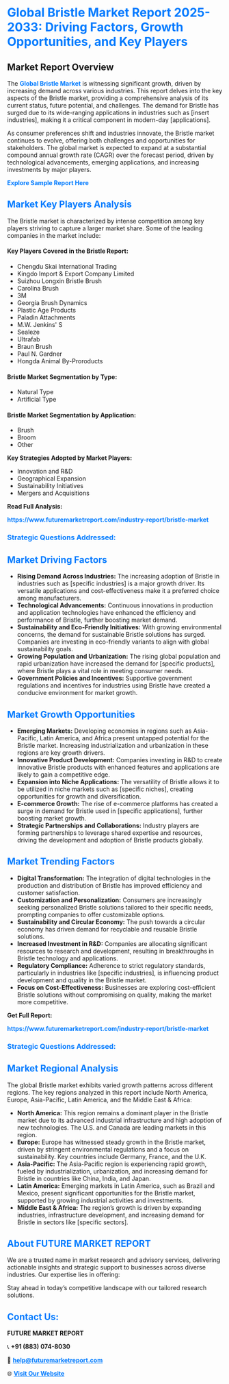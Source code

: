 <h1 style="color: #007BFF;">Global Bristle Market Report 2025-2033: Driving Factors, Growth Opportunities, and Key Players</h1>

<section id="overview">
<h2>Market Report Overview</h2>
<p>The <a href="https://www.futuremarketreport.com/industry-report/bristle-market" style="color: #007BFF; text-decoration: none;"><strong>Global Bristle Market</strong></a> is witnessing significant growth, driven by increasing demand across various industries. This report delves into the key aspects of the Bristle market, providing a comprehensive analysis of its current status, future potential, and challenges. The demand for Bristle has surged due to its wide-ranging applications in industries such as [insert industries], making it a critical component in modern-day [applications].</p>
<p>As consumer preferences shift and industries innovate, the Bristle market continues to evolve, offering both challenges and opportunities for stakeholders. The global market is expected to expand at a substantial compound annual growth rate (CAGR) over the forecast period, driven by technological advancements, emerging applications, and increasing investments by major players.</p>
</section>

<section id="overview">
<p><a href="https://www.futuremarketreport.com/request-sample/reportId=31283" style="color: #007BFF; text-decoration: none;"><strong>Explore Sample Report Here</strong></a></p>
</section>

<section id="key-players">
<h2 style="color: #007BFF;">Market Key Players Analysis</h2>
<p>The Bristle market is characterized by intense competition among key players striving to capture a larger market share. Some of the leading companies in the market include:</p>
<h4>Key Players Covered in the Bristle Report:</h4>
<ul><li>Chengdu Skai International Trading</li><li>Kingdo Import &amp; Export Company Limited</li><li>Suizhou Longxin Bristle Brush</li><li>Carolina Brush</li><li>3M</li><li>Georgia Brush Dynamics</li><li>Plastic Age Products</li><li>Paladin Attachments</li><li>M.W. Jenkins&#039; S</li><li>Sealeze</li><li>Ultrafab</li><li>Braun Brush</li><li>Paul N. Gardner</li><li>Hongda Animal By-Proroducts</li></ul>
<h4>Bristle Market Segmentation by Type:</h4>
<ul><li>Natural Type</li><li>Artificial Type</li></ul>

<h4>Bristle Market Segmentation by Application:</h4>
<ul><li>Brush</li><li>Broom</li><li>Other</li></ul>
<p><strong>Key Strategies Adopted by Market Players:</strong></p>
<ul>
<li>Innovation and R&D</li>
<li>Geographical Expansion</li>
<li>Sustainability Initiatives</li>
<li>Mergers and Acquisitions</li>
</ul>
</section>

<section>
<p><strong>Read Full Analysis: </strong></p><a href="https://www.futuremarketreport.com/industry-report/bristle-market" style="color: #007BFF; text-decoration: none;"><strong>https://www.futuremarketreport.com/industry-report/bristle-market</strong></a>
<h3 style="color: #007BFF;">Strategic Questions Addressed:</h3>
</section>

<section id="driving-factors">
<h2 style="color: #007BFF;">Market Driving Factors</h2>
<ul>
<li><strong>Rising Demand Across Industries:</strong> The increasing adoption of Bristle in industries such as [specific industries] is a major growth driver. Its versatile applications and cost-effectiveness make it a preferred choice among manufacturers.</li>
<li><strong>Technological Advancements:</strong> Continuous innovations in production and application technologies have enhanced the efficiency and performance of Bristle, further boosting market demand.</li>
<li><strong>Sustainability and Eco-Friendly Initiatives:</strong> With growing environmental concerns, the demand for sustainable Bristle solutions has surged. Companies are investing in eco-friendly variants to align with global sustainability goals.</li>
<li><strong>Growing Population and Urbanization:</strong> The rising global population and rapid urbanization have increased the demand for [specific products], where Bristle plays a vital role in meeting consumer needs.</li>
<li><strong>Government Policies and Incentives:</strong> Supportive government regulations and incentives for industries using Bristle have created a conducive environment for market growth.</li>
</ul>
</section>

<section id="growth-opportunities">
<h2 style="color: #007BFF;">Market Growth Opportunities</h2>
<ul>
<li><strong>Emerging Markets:</strong> Developing economies in regions such as Asia-Pacific, Latin America, and Africa present untapped potential for the Bristle market. Increasing industrialization and urbanization in these regions are key growth drivers.</li>
<li><strong>Innovative Product Development:</strong> Companies investing in R&D to create innovative Bristle products with enhanced features and applications are likely to gain a competitive edge.</li>
<li><strong>Expansion into Niche Applications:</strong> The versatility of Bristle allows it to be utilized in niche markets such as [specific niches], creating opportunities for growth and diversification.</li>
<li><strong>E-commerce Growth:</strong> The rise of e-commerce platforms has created a surge in demand for Bristle used in [specific applications], further boosting market growth.</li>
<li><strong>Strategic Partnerships and Collaborations:</strong> Industry players are forming partnerships to leverage shared expertise and resources, driving the development and adoption of Bristle products globally.</li>
</ul>
</section>

<section id="trending-factors">
<h2 style="color: #007BFF;">Market Trending Factors</h2>
<ul>
<li><strong>Digital Transformation:</strong> The integration of digital technologies in the production and distribution of Bristle has improved efficiency and customer satisfaction.</li>
<li><strong>Customization and Personalization:</strong> Consumers are increasingly seeking personalized Bristle solutions tailored to their specific needs, prompting companies to offer customizable options.</li>
<li><strong>Sustainability and Circular Economy:</strong> The push towards a circular economy has driven demand for recyclable and reusable Bristle solutions.</li>
<li><strong>Increased Investment in R&D:</strong> Companies are allocating significant resources to research and development, resulting in breakthroughs in Bristle technology and applications.</li>
<li><strong>Regulatory Compliance:</strong> Adherence to strict regulatory standards, particularly in industries like [specific industries], is influencing product development and quality in the Bristle market.</li>
<li><strong>Focus on Cost-Effectiveness:</strong> Businesses are exploring cost-efficient Bristle solutions without compromising on quality, making the market more competitive.</li>
</ul>
</section>

<section>
<p><strong>Get Full Report: </strong></p><a href="https://www.futuremarketreport.com/industry-report/bristle-market" style="color: #007BFF; text-decoration: none;"><strong>https://www.futuremarketreport.com/industry-report/bristle-market</strong></a>
<h3 style="color: #007BFF;">Strategic Questions Addressed:</h3>
</section>


<section id="regional-analysis">
<h2 style="color: #007BFF;">Market Regional Analysis</h2>
<p>The global Bristle market exhibits varied growth patterns across different regions. The key regions analyzed in this report include North America, Europe, Asia-Pacific, Latin America, and the Middle East & Africa:</p>
<ul>
<li><strong>North America:</strong> This region remains a dominant player in the Bristle market due to its advanced industrial infrastructure and high adoption of new technologies. The U.S. and Canada are leading markets in this region.</li>
<li><strong>Europe:</strong> Europe has witnessed steady growth in the Bristle market, driven by stringent environmental regulations and a focus on sustainability. Key countries include Germany, France, and the U.K.</li>
<li><strong>Asia-Pacific:</strong> The Asia-Pacific region is experiencing rapid growth, fueled by industrialization, urbanization, and increasing demand for Bristle in countries like China, India, and Japan.</li>
<li><strong>Latin America:</strong> Emerging markets in Latin America, such as Brazil and Mexico, present significant opportunities for the Bristle market, supported by growing industrial activities and investments.</li>
<li><strong>Middle East & Africa:</strong> The region’s growth is driven by expanding industries, infrastructure development, and increasing demand for Bristle in sectors like [specific sectors].</li>
</ul>
</section>

<footer>
<h2 style="color: #007BFF;">About FUTURE MARKET REPORT</h2>
<p>We are a trusted name in market research and advisory services, delivering actionable insights and strategic support to businesses across diverse industries. Our expertise lies in offering:</p>

<p>Stay ahead in today’s competitive landscape with our tailored research solutions.</p>

<h2 style="color: #007BFF;">Contact Us:</h2>
<p><strong>FUTURE MARKET REPORT</strong></p>
<p>📞 <strong>+91 (883) 074-8030</strong></p>
<p>📧 <strong><a href="mailto:help@futuremarketreport.com" style="color: #007BFF;">help@futuremarketreport.com</a></strong></p>
<p>🌐 <strong><a href="https://www.futuremarketreport.com/" style="color: #007BFF;">Visit Our Website</a></strong></p>
</footer>
